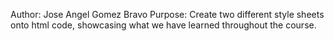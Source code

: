 Author: Jose Angel Gomez Bravo
Purpose: Create two different style sheets onto html code, showcasing what we have learned throughout the course.